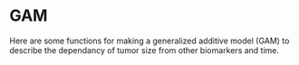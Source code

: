 # GAM

Here are some functions for making a generalized additive model (GAM) to describe the dependancy of tumor size from other biomarkers and time. 
